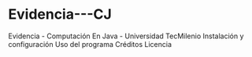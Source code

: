 # Evidencia---CJ
Evidencia - Computación En Java - Universidad TecMilenio
Instalación y configuración
Uso del programa
Créditos
Licencia
